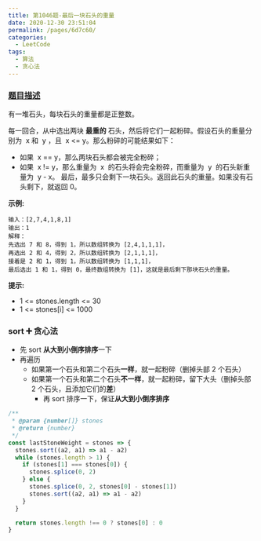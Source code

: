 ```yaml
---
title: 第1046题-最后一块石头的重量
date: 2020-12-30 23:51:04
permalink: /pages/6d7c60/
categories:
  - LeetCode
tags:
  - 算法
  - 贪心法
---
```


### [题目描述](https://leetcode-cn.com/problems/last-stone-weight/)

有一堆石头，每块石头的重量都是正整数。

每一回合，从中选出两块 **最重的** 石头，然后将它们一起粉碎。假设石头的重量分别为  <span class="span-shadow">x</span> 和  <span class="span-shadow">y</span> ，且  <span class="span-shadow">x <= y</span>。那么粉碎的可能结果如下：

- 如果  <span class="span-shadow">x == y</span>，那么两块石头都会被完全粉碎；
- 如果  <span class="span-shadow">x != y</span>，那么重量为  <span class="span-shadow">x</span>  的石头将会完全粉碎，而重量为  <span class="span-shadow">y</span>  的石头新重量为  <span class="span-shadow">y - x</span>。
  最后，最多只会剩下一块石头。返回此石头的重量。如果没有石头剩下，就返回 <span class="span-shadow">0</span>。

<!-- more -->

**示例:**

```
输入：[2,7,4,1,8,1]
输出：1
解释：
先选出 7 和 8，得到 1，所以数组转换为 [2,4,1,1,1]，
再选出 2 和 4，得到 2，所以数组转换为 [2,1,1,1]，
接着是 2 和 1，得到 1，所以数组转换为 [1,1,1]，
最后选出 1 和 1，得到 0，最终数组转换为 [1]，这就是最后剩下那块石头的重量。
```

**提示:**

- <span class="span-shadow">1 <= stones.length <= 30</span>
- <span class="span-shadow">1 <= stones[i] <= 1000</span>

### sort ➕ 贪心法

- 先 sort **从大到小倒序排序**一下
- 再遍历
  - 如果第一个石头和第二个石头**一样**，就一起粉碎（删掉头部 2 个石头）
  - 如果第一个石头和第二个石头**不一样**，就一起粉碎，留下大头（删掉头部 2 个石头，且添加它们的**差**）
    - 再 sort 排序一下，保证**从大到小倒序排序**

```JavaScript
/**
 * @param {number[]} stones
 * @return {number}
 */
const lastStoneWeight = stones => {
  stones.sort((a2, a1) => a1 - a2)
  while (stones.length > 1) {
    if (stones[1] === stones[0]) {
      stones.splice(0, 2)
    } else {
      stones.splice(0, 2, stones[0] - stones[1])
      stones.sort((a2, a1) => a1 - a2)
    }
  }

  return stones.length !== 0 ? stones[0] : 0
}
```
